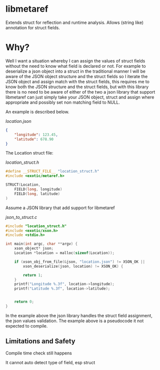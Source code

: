 # libmetaref
Extends struct for reflection and runtime analysis. Allows (string like) annotation for struct fields.

# Why?

Well I want a situation whereby I can assign the values of struct fields without the need to know what field is declared or not. For example to deserialize a json object into a struct in the traditional manner I will be aware of the JSON object structure and the struct fields so I iterate the JSON object and assign match with the struct fields, this requires me to know both the JSON structure and the struct fields, but with this library there is no need to be aware of either of the two a json library that support libmetaref can just simply take your JSON object, struct and assign where appropriate and possibly set non matching field to NULL. 

An example is described below.

*location.json*

```json
{
    "longitude": 123.45,
    "latitude": 678.90
}
```

The Location struct file:

*location_struct.h*

```h
#define __STRUCT_FILE__ "location_struct.h"
#include <exotic/metaref.h>

STRUCT(Location,
    FIELD(long, longitude)
    FIELD(long, latitude)
)
```

Assume a JSON library that add support for libmetaref 

*json_to_struct.c*
```c
#include "location_struct.h"
#include <exotic/xson.h>
#include <stdio.h>

int main(int argc, char **argv) {
    xson_object* json;
    Location *location = malloc(sizeof(Location));

    if (xson_obj_from_file(&json, "location.json") != XSON_OK || 
        xson_deserialize(json, location) != XSON_OK) {

        return 1;
    }
    printf("Longitude %.3f", location->longitude);
    printf("Latitude %.3f", location->latitude);


    return 0;
}
```

In the example above the json library handles the struct field assignment, the json values validation.
The example above is a pseudocode it not expected to compile.

## Limitations and Safety

Compile time check still happens

It cannot auto detect type of field, esp struct